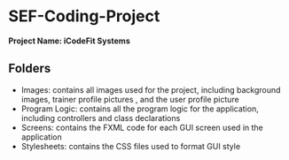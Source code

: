 # SEF-Coding-Project

**Project Name: iCodeFit Systems**

## Folders
- Images: contains all images used for the project, including background images, trainer profile pictures , and the user profile picture
- Program Logic: contains all the program logic for the application, including controllers and class declarations
- Screens: contains the FXML code for each GUI screen used in the application
- Stylesheets: contains the CSS files used to format GUI style

